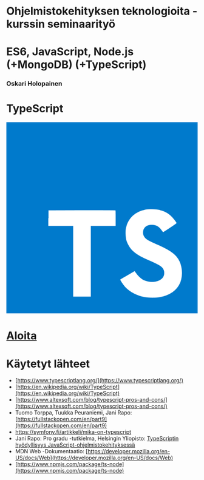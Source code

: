 # Ohjelmistokehityksen teknologioita -kurssin seminaarityö
# ES6, JavaScript, Node.js (+MongoDB) (+TypeScript)
### Oskari Holopainen
# TypeScript
![typescript-logo](./src/images/typescript.png)


# [Aloita](./src/content/0/README.md)

# Käytetyt lähteet
- [https://www.typescriptlang.org/](https://www.typescriptlang.org/)
- [https://en.wikipedia.org/wiki/TypeScript](https://en.wikipedia.org/wiki/TypeScript)
- [https://www.altexsoft.com/blog/typescript-pros-and-cons/](https://www.altexsoft.com/blog/typescript-pros-and-cons/)
- Tuomo Torppa, Tuukka Peuraniemi, Jani Rapo: [https://fullstackopen.com/en/part9](https://fullstackopen.com/en/part9)
- https://symfony.fi/artikkeli/mika-on-typescript
- Jani Rapo: Pro gradu -tutkielma, Helsingin Yliopisto: [TypeScriptin hyödyllisyys JavaScript-ohjelmistokehityksessä](https://core.ac.uk/download/pdf/288487376.pdf)
- MDN Web -Dokumentaatio: [https://developer.mozilla.org/en-US/docs/Web](https://developer.mozilla.org/en-US/docs/Web)
- [https://www.npmjs.com/package/ts-node](https://www.npmjs.com/package/ts-node)